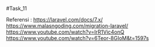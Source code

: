 #Task_11

Referensi : 
https://laravel.com/docs/7.x/
https://www.malasngoding.com/migration-laravel/
https://www.youtube.com/watch?v=IrR1Vic4onQ
https://www.youtube.com/watch?v=6Teor-8GIoM&t=1597s
